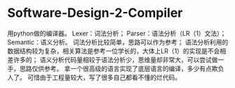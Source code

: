 # Software-Design-2-Compiler
用python做的编译器。
Lexer：词法分析；
Parser：语法分析（LR（1）文法）；
Semantic：语义分析。
词法分析比较简单，思路可以作为参考；
语法分析利用的数据结构较为复杂，相关算法是参考一位学长的，大体上LR（1）的实现是不会相差许多的；
语义分析代码量相较于语法分析少，思维量却非常大，可以尝试做一手，思路仅供参考。
拿一个很高级的语言实现了底层语言的编译，多少有点欺负人了。
可惜由于工程量较大，写了很多自己都看不懂的烂代码。
